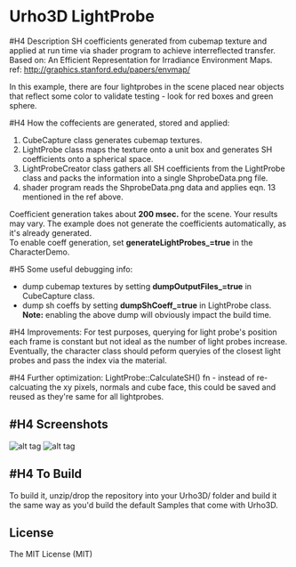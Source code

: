 # Urho3D LightProbe

#H4 Description
SH coefficients generated from cubemap texture and applied at run time via shader program to achieve interreflected transfer.  
Based on: An Efficient Representation for Irradiance Environment Maps.  
ref: http://graphics.stanford.edu/papers/envmap/  

In this example, there are four lightprobes in the scene placed near objects that reflect some color to validate testing - look for red boxes and green sphere.  
  
#H4 How the coffecients are generated, stored and applied:
1) CubeCapture class generates cubemap textures.
2) LightProbe class maps the texture onto a unit box and generates SH coefficients onto a spherical space.
3) LightProbeCreator class gathers all SH coefficients from the LightProbe class and packs the information into a single ShprobeData.png file.
4) shader program reads the ShprobeData.png data and applies eqn. 13 mentioned in the ref above.
  
Coefficient generation takes about **200 msec.** for the scene. Your results may vary. The example does not generate the coefficients automatically, as it's already generated.  
To enable coeff generation, set **generateLightProbes_=true** in the CharacterDemo.  

#H5 Some useful debugging info:
* dump cubemap textures by setting **dumpOutputFiles_=true** in CubeCapture class.
* dump sh coeffs by setting **dumpShCoeff_=true** in LightProbe class.  
**Note:** enabling the above dump will obviously impact the build time.  

#H4 Improvements:
For test purposes, querying for light probe's position each frame is constant but not ideal as the number of light probes increase.  Eventually, the character class should peform queryies of the closest light probes and pass the index via the material.
  
#H4 Further optimization:
LightProbe::CalculateSH() fn - instead of re-calcuating the xy pixels, normals and cube face, this could be saved and reused as they're same for all lightprobes.


#H4 Screenshots
---
![alt tag](https://github.com/Lumak/Urho3D-LightProbe/blob/master/screenshot/lightprobescreen1.png)
![alt tag](https://github.com/Lumak/Urho3D-LightProbe/blob/master/screenshot/lightprobescreen2.png)


#H4 To Build
---
To build it, unzip/drop the repository into your Urho3D/ folder and build it the same way as you'd build the default Samples that come with Urho3D.

License
-----------------------------------------------------------------------------------
The MIT License (MIT)







